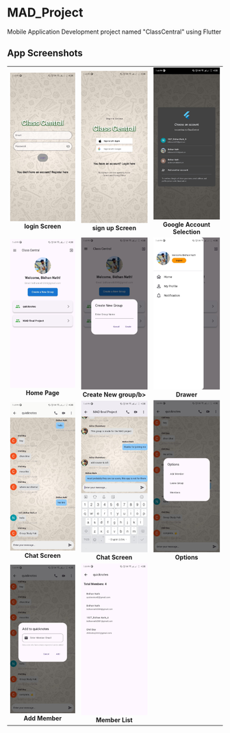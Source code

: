 # MAD_Project
Mobile Application Development project named "ClassCentral" using Flutter
## App Screenshots

<table>
  <tr>
    <td align="center">
      <img src="1.jpg" alt="login" width="250"/>
      <br><b>login Screen</b>
    </td>
    <td align="center">
      <img src="2.jpg" alt="sign up" width="250"/>
      <br><b>sign up Screen</b>
    </td>
    <td align="center">
      <img src="3.jpg" alt="Google" width="250"/>
      <br><b>Google Account Selection</b>
    </td>
  </tr>
  <tr>
    <td align="center">
      <img src="4.jpg" alt="Home page" width="250"/>
      <br><b>Home Page</b>
    </td>
    <td align="center">
      <img src="5.jpg" alt="Create new group" width="250"/>
      <br><b>Create New group/b>
    </td>
    <td align="center">
      <img src="6.jpg" alt="Drawer" width="250"/>
      <br><b>Drawer</b>
    </td>
  </tr>
  <tr>
    <td align="center">
      <img src="7.jpg" alt="chat Screen" width="250"/>
      <br><b>Chat Screen</b>
    </td>
    <td align="center">
      <img src="8.jpg" alt="Chat Screen" width="250"/>
      <br><b>Chat Screen</b>
    </td>
    <td align="center">
      <img src="9.jpg" alt="Options" width="250"/>
      <br><b>Options</b>
    </td>
  </tr>
  <tr>
    <td align="center">
      <img src="10.jpg" alt="add member" width="250"/>
      <br><b>Add Member</b>
    </td>
    <td align="center">
      <img src="11.jpg" alt="Member List" width="250"/>
      <br><b>Member List</b>
    </td>
    <td align="center">
      <!-- Empty cell for 11th image if needed -->
    </td>
  </tr>
</table>
